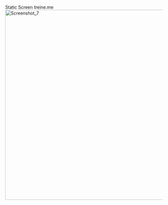 Static Screen treine.me
<img width="1365" height="608" alt="Screenshot_7" src="https://github.com/user-attachments/assets/3a362aa8-21f5-41a0-a49d-6728a80c8d6c" />
